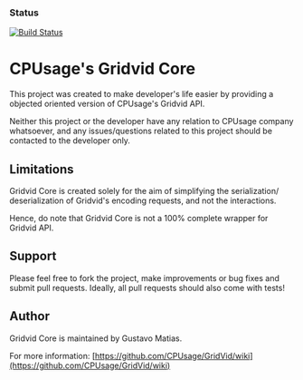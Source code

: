 ### Status
[![Build Status](https://travis-ci.org/gumatias/cpusage.png?branch=master)](https://travis-ci.org/gumatias/cpusage)

# CPUsage's Gridvid Core #

This project was created to make developer's life easier by 
providing a objected oriented version of CPUsage's Gridvid API.

Neither this project or the developer have any relation to CPUsage 
company whatsoever, and any issues/questions related to this project 
should be contacted to the developer only.

## Limitations ##

Gridvid Core is created solely for the aim of simplifying the serialization/
deserialization of Gridvid's encoding requests, and not the interactions.

Hence, do note that Gridvid Core is not a 100% complete wrapper for Gridvid 
API.

## Support ##

Please feel free to fork the project, make improvements or bug fixes and 
submit pull requests. Ideally, all pull requests should also come with tests!

## Author ##

Gridvid Core is maintained by Gustavo Matias.

For more information: [https://github.com/CPUsage/GridVid/wiki](https://github.com/CPUsage/GridVid/wiki)
